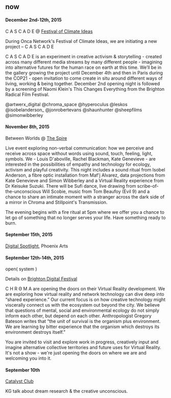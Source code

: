 ## now

<h4> December 2nd-12th, 2015 
</h4>
 
C A S C A D E @  [Festival of Climate Ideas](http://onca.org.uk/upcoming-events/)
 
During Onca Network's Festival of Climate Ideas, we are initiating a new project – C A S C A D E

C A S C A D E is an experiment in creative activism & storytelling - created across many different media streams by many different people - imagining into alternative futures for the human race on earth at this time. We’ll be in the gallery growing the project until December 4th and then in Paris during the COP21 - open invitation to come create in situ around different ways of living, working & being together. December 2nd opening night is followed by a screening of Naomi Klein's This Changes Everything from the Brighton Radical Film Festival.

@artwerx_digital @chroma_space @hyperoculus @leskos @isobelanderson_ @jonrobertevans @shaunhunter @sheepfilms @simonwibberley

<h4>
November 8th, 2015
</h4>

Between Worlds @ [The Spire](http://thespirearts.org/)

Live event exploring non-verbal communication: how we perceive and receive across space without words using sound, touch, feeling, light, symbols. We - Louis D'aboville, Rachel Blackman, Kate Genevieve - are interested in the possibilities of empathy and technology for ecology, activism and playful creativity. This night includes a sound ritual from Isobel Anderson, a fibre optic installation from Maf'j Alvarez, data projections from Kate Genevieve and Simon Wibberley and a Virtual Reality experience from Dr Keisuke Suzuki. There will be Sufi dance, live drawing from scribe-of-the-unconscious Will Scobie, music from Tom Beaufoy (Evil 9) and a chance to share an intimate moment with a stranger across the dark side of a mirror in Chroma and Stillpoint's Transmission. 

The evening begins with a fire ritual at 5pm where we offer you a chance to let go of something that no longer serves your life. Have something ready to burn.

<h4>
September 15th, 2015
</h4>

[Digital Spotlight](http://brightondigitalfestival.co.uk/event/phoenix-brighton-presents-digital-spotlight/), Phoenix Arts

<h4>
September 12th-14th, 2015 
</h4>

open( system )

Details on [Brighton Digital Festival](http://brightondigitalfestival.co.uk/event/open-system/)

C H R Θ M A are opening the doors on their Virtual Reality development. We are exploring how virtual reality and network technology can dive deep into “shared experience.” Our current focus is on how creative technology might viscerally connect us with the ecosystem out beyond the city. We believe that questions of mental, social and environmental ecology do not simply inform each other, but depend on each other. Anthropologist Gregory Bateson writes that “the unit of survival is the organism plus environment. We are learning by bitter experience that the organism which destroys its environment destroys itself.”

You are invited to visit and explore work in progress, creatively input and imagine alternative collective territories and future uses for Virtual Reality. It's not a show - we're just opening the doors on where we are and welcoming you into it.

<h4> September 10th </h4>

[Catalyst Club](http://www.catalystclub.co.uk/)

KG talk about dream research & the creative unconscious.
